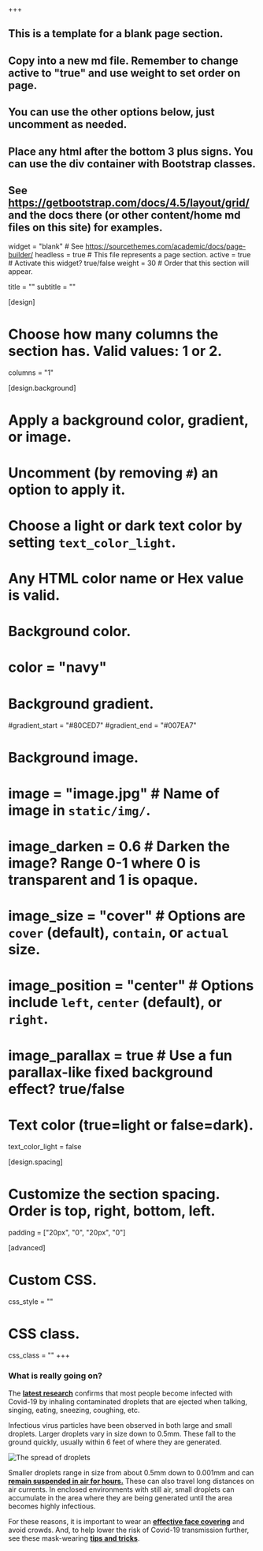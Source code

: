 +++

## This is a template for a blank page section.
## Copy into a new md file. Remember to change active to "true" and use weight to set order on page.
## You can use the other options below, just uncomment as needed.
## Place any html after the bottom 3 plus signs. You can use the div container with Bootstrap classes.
## See https://getbootstrap.com/docs/4.5/layout/grid/ and the docs there (or other content/home md files on this site) for examples.

widget = "blank"  # See https://sourcethemes.com/academic/docs/page-builder/
headless = true  # This file represents a page section.
active = true  # Activate this widget? true/false
weight = 30  # Order that this section will appear.

title = ""
subtitle = ""

[design]
  # Choose how many columns the section has. Valid values: 1 or 2.
  columns = "1"

[design.background]
  # Apply a background color, gradient, or image.
  #   Uncomment (by removing `#`) an option to apply it.
  #   Choose a light or dark text color by setting `text_color_light`.
  #   Any HTML color name or Hex value is valid.

  # Background color.
  # color = "navy"
  
  # Background gradient.
  #gradient_start = "#80CED7"
  #gradient_end = "#007EA7"
  
  # Background image.
  # image = "image.jpg"  # Name of image in `static/img/`.
  # image_darken = 0.6  # Darken the image? Range 0-1 where 0 is transparent and 1 is opaque.
  # image_size = "cover"  #  Options are `cover` (default), `contain`, or `actual` size.
  # image_position = "center"  # Options include `left`, `center` (default), or `right`.
  # image_parallax = true  # Use a fun parallax-like fixed background effect? true/false
  
  # Text color (true=light or false=dark).
  text_color_light = false

[design.spacing]
  # Customize the section spacing. Order is top, right, bottom, left.
  padding = ["20px", "0", "20px", "0"]

[advanced]
 # Custom CSS. 
 css_style = ""
 
 # CSS class.
 css_class = ""
+++

<div class="container-fluid">
  
  <div class="row align-items-xl-center">
    <div class="col-xs-12 col-sm-12 col-md-6 col-lg-6 col-xl-8">
      <h3>What is really going on?</h3>
      <p class="text-left">The <b><a href="https://www.nytimes.com/2020/08/11/health/coronavirus-aerosols-indoors.html" target="_blank">latest research</a></b> confirms that most people become infected with Covid-19 by inhaling contaminated droplets that are ejected when talking, singing, eating, sneezing, coughing, etc.</p>
      <p class="text-left">Infectious virus particles have been observed in both large and small droplets. Larger droplets vary in size down to 0.5mm. These fall to the ground quickly, usually within 6 feet of where they are generated.</p>
    </div>
    <div class="col-xs-12 col-sm-12 col-md-6 col-lg-6 col-xl-4 my-4 order-xs-last order-sm-last order-md-first order-lg-first order-xl-first">
      <img class="img-fluid" src="https://i.imgur.com/ZxVItVB.png" alt="The spread of droplets">
    </div>
  </div>

  <div class="row">
    <div class="col-xs-12 col-sm-12 col-md-12 col-lg-12 col-xl-12">
      <p class="text-left">Smaller droplets range in size from about 0.5mm down to 0.001mm and can <b><a href="https://economictimes.indiatimes.com/news/science/coronavirus-can-travel-up-to-8-metres-from-exhalation-linger-in-air-for-hours-mit-scientist-says/articleshow/74928356.cms?from=mdr" target="_blank">remain suspended in air for hours.</a></b> These can also travel long distances on air currents.  In enclosed environments with still air, small droplets can accumulate in the area where they are being generated until the area becomes highly infectious.</p>
      <p class="text-left">For these reasons, it is important to wear an <b><a href="https://www.masteryourppe.com/testing/" target="_blank">effective face covering</a></b> and avoid crowds. And, to help lower the risk of Covid-19 transmission further, see these mask-wearing <b><a href="https://www.masteryourppe.com/tips">tips and tricks</a></b>.</p>
    </div>
  </div>
  

</div>
